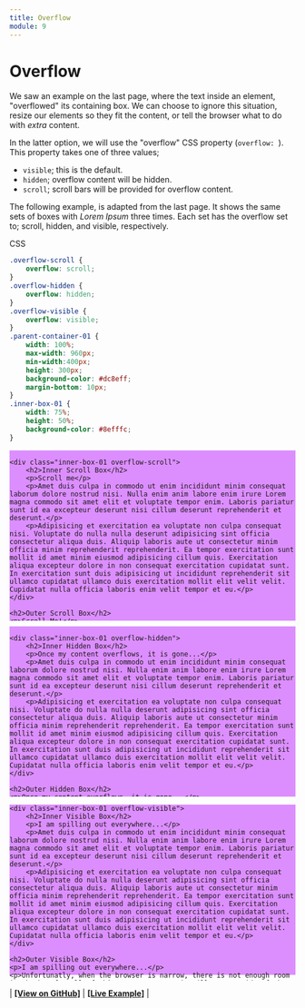 ```yaml
---
title: Overflow
module: 9
---
```


# Overflow

We saw an example on the last page, where the text inside an element, "overflowed" its containing box. We can choose to ignore this situation, resize our elements so they fit the content, or tell the browser what to do with _extra_ content.

In the latter option, we will use the "overflow" CSS property (`overflow: `). This property takes one of three values;

- `visible`; this is the default.
- `hidden`; overflow content will be hidden.
- `scroll`; scroll bars will be provided for overflow content.

The following example, is adapted from the last page. It shows the same sets of boxes with _Lorem Ipsum_ three times. Each set has the overflow set to; scroll, hidden, and visible, respectively.

<div id="code-heading">CSS</div>

```css
.overflow-scroll {
    overflow: scroll;
}
.overflow-hidden {
    overflow: hidden;
}
.overflow-visible {
    overflow: visible;
}
.parent-container-01 {
    width: 100%;
    max-width: 960px;
    min-width:400px;
    height: 300px;
    background-color: #dc8eff;
    margin-bottom: 10px;
}
.inner-box-01 {
    width: 75%;
    height: 50%;
    background-color: #8efffc;
}
```


<div class="displayed_code_example" style="overflow:scroll;">
<style>
    .overflow-scroll {
        overflow: scroll;
    }
    .overflow-hidden {
        overflow: hidden;
    }
    .overflow-visible {
        overflow: visible;
    }
    .parent-container-01 {
        width: 100%;
        max-width: 960px;
        min-width:400px;
        height: 300px;
        background-color: #dc8eff;
        margin-bottom: 10px;
    }
    .inner-box-01 {
        width: 75%;
        height: 50%;
        background-color: #8efffc;
    }
</style>

<div class="parent-container-01 overflow-scroll">

    <div class="inner-box-01 overflow-scroll">
        <h2>Inner Scroll Box</h2>
        <p>Scroll me</p>
        <p>Amet duis culpa in commodo ut enim incididunt minim consequat laborum dolore nostrud nisi. Nulla enim anim labore enim irure Lorem magna commodo sit amet elit et voluptate tempor enim. Laboris pariatur sunt id ea excepteur deserunt nisi cillum deserunt reprehenderit et deserunt.</p>
        <p>Adipisicing et exercitation ea voluptate non culpa consequat nisi. Voluptate do nulla nulla deserunt adipisicing sint officia consectetur aliqua duis. Aliquip laboris aute ut consectetur minim officia minim reprehenderit reprehenderit. Ea tempor exercitation sunt mollit id amet minim eiusmod adipisicing cillum quis. Exercitation aliqua excepteur dolore in non consequat exercitation cupidatat sunt. In exercitation sunt duis adipisicing ut incididunt reprehenderit sit ullamco cupidatat ullamco duis exercitation mollit elit velit velit. Cupidatat nulla officia laboris enim velit tempor et eu.</p>
    </div>

    <h2>Outer Scroll Box</h2>
    <p>Scroll Me!</p>
    <p>Unfortunatly, when the browser is narrow, there is not enough room in the box for all of this extra text, so it will run outside of the box.</p>
    <p>Ipsum laborum amet exercitation pariatur tempor ea cupidatat proident duis nostrud. Lorem aliquip veniam eiusmod do laborum ullamco ex id culpa consequat dolore non tempor in excepteur enim aliqua. Dolor commodo officia culpa aliqua nulla sunt non consectetur aute amet culpa nisi aute elit velit commodo dolore. Occaecat laboris et irure labore elit commodo est nisi ut ea sint occaecat aliquip sit fugiat.</p>
</div>

<div class="parent-container-01 overflow-hidden">

    <div class="inner-box-01 overflow-hidden">
        <h2>Inner Hidden Box</h2>
        <p>Once my content overflows, it is gone...</p>
        <p>Amet duis culpa in commodo ut enim incididunt minim consequat laborum dolore nostrud nisi. Nulla enim anim labore enim irure Lorem magna commodo sit amet elit et voluptate tempor enim. Laboris pariatur sunt id ea excepteur deserunt nisi cillum deserunt reprehenderit et deserunt.</p>
        <p>Adipisicing et exercitation ea voluptate non culpa consequat nisi. Voluptate do nulla nulla deserunt adipisicing sint officia consectetur aliqua duis. Aliquip laboris aute ut consectetur minim officia minim reprehenderit reprehenderit. Ea tempor exercitation sunt mollit id amet minim eiusmod adipisicing cillum quis. Exercitation aliqua excepteur dolore in non consequat exercitation cupidatat sunt. In exercitation sunt duis adipisicing ut incididunt reprehenderit sit ullamco cupidatat ullamco duis exercitation mollit elit velit velit. Cupidatat nulla officia laboris enim velit tempor et eu.</p>
    </div>

    <h2>Outer Hidden Box</h2>
    <p>Once my content overflows, it is gone...</p>
    <p>Unfortunatly, when the browser is narrow, there is not enough room in the box for all of this extra text, so it will run outside of the box.</p>
    <p>Ipsum laborum amet exercitation pariatur tempor ea cupidatat proident duis nostrud. Lorem aliquip veniam eiusmod do laborum ullamco ex id culpa consequat dolore non tempor in excepteur enim aliqua. Dolor commodo officia culpa aliqua nulla sunt non consectetur aute amet culpa nisi aute elit velit commodo dolore. Occaecat laboris et irure labore elit commodo est nisi ut ea sint occaecat aliquip sit fugiat.</p>
</div>

<div class="parent-container-01 overflow-visible">

    <div class="inner-box-01 overflow-visible">
        <h2>Inner Visible Box</h2>
        <p>I am spilling out everywhere...</p>
        <p>Amet duis culpa in commodo ut enim incididunt minim consequat laborum dolore nostrud nisi. Nulla enim anim labore enim irure Lorem magna commodo sit amet elit et voluptate tempor enim. Laboris pariatur sunt id ea excepteur deserunt nisi cillum deserunt reprehenderit et deserunt.</p>
        <p>Adipisicing et exercitation ea voluptate non culpa consequat nisi. Voluptate do nulla nulla deserunt adipisicing sint officia consectetur aliqua duis. Aliquip laboris aute ut consectetur minim officia minim reprehenderit reprehenderit. Ea tempor exercitation sunt mollit id amet minim eiusmod adipisicing cillum quis. Exercitation aliqua excepteur dolore in non consequat exercitation cupidatat sunt. In exercitation sunt duis adipisicing ut incididunt reprehenderit sit ullamco cupidatat ullamco duis exercitation mollit elit velit velit. Cupidatat nulla officia laboris enim velit tempor et eu.</p>
    </div>

    <h2>Outer Visible Box</h2>
    <p>I am spilling out everywhere...</p>
    <p>Unfortunatly, when the browser is narrow, there is not enough room in the box for all of this extra text, so it will run outside of the box.</p>
    <p>Ipsum laborum amet exercitation pariatur tempor ea cupidatat proident duis nostrud. Lorem aliquip veniam eiusmod do laborum ullamco ex id culpa consequat dolore non tempor in excepteur enim aliqua. Dolor commodo officia culpa aliqua nulla sunt non consectetur aute amet culpa nisi aute elit velit commodo dolore. Occaecat laboris et irure labore elit commodo est nisi ut ea sint occaecat aliquip sit fugiat.</p>
</div>
</div>



| [**[View on GitHub]**](https://github.com/Montana-Media-Arts/341-work/tree/master/lectureCode/09/overflow-01/index.html) | [**[Live Example]**](https://montana-media-arts.github.io/341-work/lectureCode/09/overflow-01/) |
